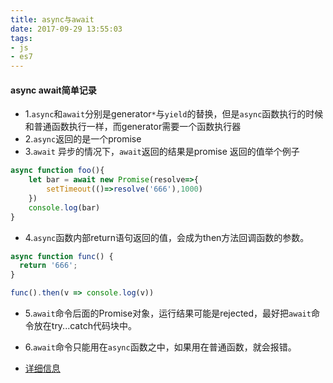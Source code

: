 ```yaml
---
title: async与await
date: 2017-09-29 13:55:03
tags:
- js
- es7
---
```

#### async await简单记录
- 1.`async`和`await`分别是generator`*`与`yield`的替换，但是`async`函数执行的时候和普通函数执行一样，而generator需要一个函数执行器
- 2.`async`返回的是一个promise
- 3.`await` 异步的情况下，`await`返回的结果是promise 返回的值举个例子
```js
async function foo(){
    let bar = await new Promise(resolve=>{
        setTimeout(()=>resolve('666'),1000)
    })
    console.log(bar)
}
```
- 4.`async`函数内部return语句返回的值，会成为then方法回调函数的参数。
```js
async function func() {
  return '666';
}

func().then(v => console.log(v))
```
- 5.`await`命令后面的Promise对象，运行结果可能是rejected，最好把`await`命令放在try...catch代码块中。
- 6.`await`命令只能用在`async`函数之中，如果用在普通函数，就会报错。

- [详细信息](http://es6.ruanyifeng.com/#docs/async)
